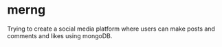 # merng

Trying to create a social media platform where users can make posts and comments and likes using mongoDB.
